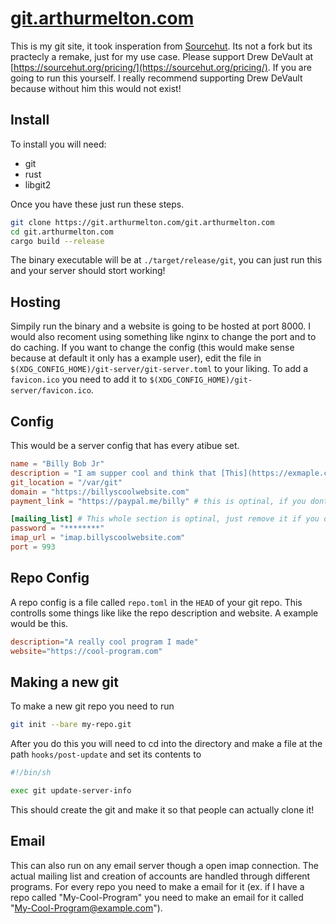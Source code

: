 # [git.arthurmelton.com](https://git.arthurmelton.com)

This is my git site, it took insperation from [Sourcehut](https://sourcehut.org/).
Its not a fork but its practecly a remake, just for my use case. Please support
Drew DeVault at [https://sourcehut.org/pricing/](https://sourcehut.org/pricing/).
If you are going to run this yourself. I really recommend supporting Drew DeVault
because without him this would not exist!

## Install

To install you will need:

- git
- rust
- libgit2

Once you have these just run these steps.

```sh
git clone https://git.arthurmelton.com/git.arthurmelton.com
cd git.arthurmelton.com
cargo build --release
```

The binary executable will be at `./target/release/git`, you can just run this
and your server should stort working!

## Hosting

Simpily run the binary and a website is going to be hosted at port 8000. I would
also recoment using something like nginx to change the port and to do caching. If 
you want to change the config (this would make sense because at default it only
has a example user), edit the file in `$(XDG_CONFIG_HOME)/git-server/git-server.toml`
to your liking. To add a `favicon.ico` you need to add it to 
`$(XDG_CONFIG_HOME)/git-server/favicon.ico`. 

## Config

This would be a server config that has every atibue set.
```toml
name = "Billy Bob Jr"
description = "I am supper cool and think that [This](https://exmaple.com) is really cool!"
git_location = "/var/git"
domain = "https://billyscoolwebsite.com"
payment_link = "https://paypal.me/billy" # this is optinal, if you dont want to take donations then just remove the line dont set it to ""

[mailing_list] # This whole section is optinal, just remove it if you dont want email support
password = "********"
imap_url = "imap.billyscoolwebsite.com"
port = 993
```

## Repo Config

A repo config is a file called `repo.toml` in the `HEAD` of your git repo. This
controlls some things like like the repo description and website. A example
would be this.
```toml
description="A really cool program I made"
website="https://cool-program.com"
```

## Making a new git

To make a new git repo you need to run 
```sh
git init --bare my-repo.git
```
After you do this you will need to cd into the directory and make a file at the 
path `hooks/post-update` and set its contents to
```sh
#!/bin/sh

exec git update-server-info
```
This should create the git and make it so that people can actually clone it!

## Email

This can also run on any email server though a open imap connection. The actual
mailing list and creation of accounts are handled through different programs.
For every repo you need to make a email for it (ex. if I have a repo called
"My-Cool-Program" you need to make an email for it called 
"My-Cool-Program@example.com").
